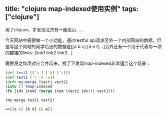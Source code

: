 title: "clojure map-indexed使用实例"
tags:  ["clojure"]
---

用了clojure，才发现北方有一座高山……

今天网站中需要做一个小功能，通过restful api请求另外一个内部网站的数据，但是写这个网站的同学给出的数据是[[a b c] [d e f]...]另外还有一个用于代表每一项的链接的links: [link1 link2 link3...]

需要将之每项对应合并起来，找了下发现map-indexed非常适合这个场景：

```clojure
(def test1 [['a ] ['b] ['c]])
(def test2 ['c 'd 'e])
(defn my-merge [vect1 vect2]
(into [] (map-indexed
(fn [idx item] (merge item (vect2 idx))) vect1)))

(my-merge test1 test2)

=>[[a c] [b d] [c e]]
```